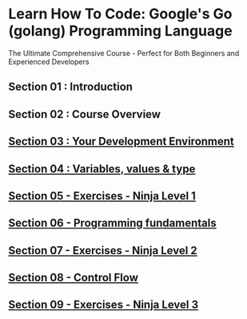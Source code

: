 # Learn How To Code: Google's Go (golang) Programming Language
The Ultimate Comprehensive Course - Perfect for Both Beginners and Experienced Developers

## Section 01 : Introduction

## Section 02 : Course Overview

## [Section 03 : Your Development Environment](Section%2003%20-%20Your%20Development%20Environment/LOCAL_NOTES.md)

## [Section 04 : Variables, values & type](Section%2004%20-%20Variables%2C%20values%20%26%20type/LOCAL_NOTES.md)

## [Section 05 - Exercises - Ninja Level 1](Section%2005%20-%20Exercises%20-%20Ninja%20Level%201/LOCAL_NOTES.md)

## [Section 06 - Programming fundamentals](Section%2006%20-%20Programming%20fundamentals/LOCAL_NOTES.md)

## [Section 07 - Exercises - Ninja Level 2](Section%2007%20-%20Exercises%20-%20Ninja%20Level%202/LOCAL_NOTES.md)

## [Section 08 - Control Flow](Section%2008%20-%20Control%20Flow/LOCAL_NOTES.md)

## [Section 09 - Exercises - Ninja Level 3](Section%2009%20-%20Exercises%20-%20Ninja%20Level%203/LOCAL_NOTES.md)
